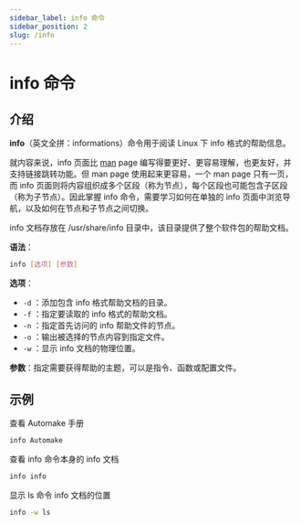 ```yaml
---
sidebar_label: info 命令
sidebar_position: 2
slug: /info
---
```


# info 命令



## 介绍

**info**（英文全拼：informations）命令用于阅读 Linux 下 info 格式的帮助信息。

就内容来说，info 页面比 [man](/linux-command/man) page 编写得要更好、更容易理解，也更友好，并支持链接跳转功能。但 man page 使用起来更容易，一个 man page 只有一页，而 info 页面则将内容组织成多个区段（称为节点），每个区段也可能包含子区段（称为子节点）。因此掌握 info 命令，需要学习如何在单独的 info 页面中浏览导航，以及如何在节点和子节点之间切换。

info 文档存放在 /usr/share/info 目录中，该目录提供了整个软件包的帮助文档。

**语法**：

```bash
info [选项] [参数]
```

**选项**：

- `-d` ：添加包含 info 格式帮助文档的目录。
- `-f` ：指定要读取的 info 格式的帮助文档。
- `-n` ：指定首先访问的 info 帮助文件的节点。
- `-o` ：输出被选择的节点内容到指定文件。
- `-w` ：显示 info 文档的物理位置。

**参数**：指定需要获得帮助的主题，可以是指令、函数或配置文件。



## 示例

查看 Automake 手册

```bash
info Automake
```

查看 info 命令本身的 info 文档

```bash
info info
```

显示 ls 命令 info 文档的位置

```bash
info -w ls
```

